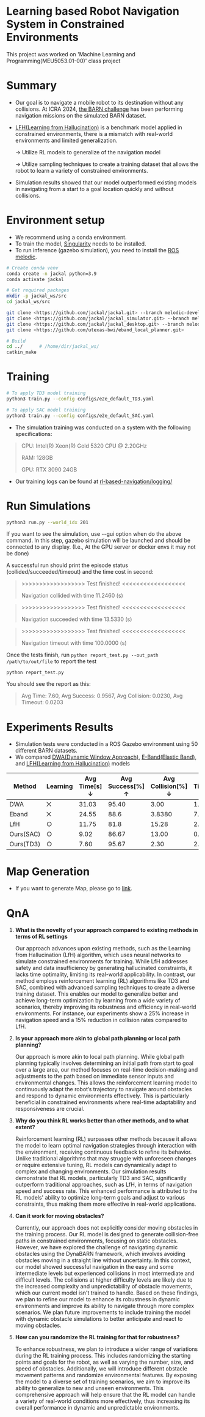 # Learning based Robot Navigation System in Constrained Environments

This project was worked on 'Machine Learning and Programming(MEU5053.01-00)' class project

# Summary

- Our goal is to navigate a mobile robot to its destination without any collisions.
At ICRA 2024, [the BARN challenge](https://cs.gmu.edu/~xiao/Research/BARN_Challenge/BARN_Challenge24.html) has been performing navigation missions on the simulated BARN dataset.
- [LFH(Learning from Hallucination)](https://cs.gmu.edu/~xiao/papers/hallucination.pdf) is a benchmark model applied in constrained environments, there is a mismatch with real-world environments and limited generalization.
    
    → Utilize RL models to generalize of the navigation model
    
    → Utilize sampling techniques to create a training dataset that allows the robot to learn a variety of constrained environments.
    
- Simulation results showed that our model outperformed existing models in navigating from a start to a goal location quickly and without collisions.

# Environment setup

- We recommend using a conda environment.
- To train the model, [Singularity](https://docs.sylabs.io/guides/latest/admin-guide/installation.html#installation-on-linux) needs to be installed.
- To run inference (gazebo simulation), you need to install the [ROS melodic](https://wiki.ros.org/melodic/Installation/Ubuntu).

```bash
# Create conda venv
conda create -n jackal python=3.9
conda activate jackal

# Get required packages
mkdir -p jackal_ws/src
cd jackal_ws/src

git clone <https://github.com/jackal/jackal.git> --branch melodic-devel
git clone <https://github.com/jackal/jackal_simulator.git> --branch melodic-devel
git clone <https://github.com/jackal/jackal_desktop.git> --branch melodic-devel
git clone <https://github.com/utexas-bwi/eband_local_planner.git>

# Build
cd ../      # /home/dir/jackal_ws/
catkin_make

```

# Training

```bash
# To apply TD3 model training
python3 train.py --config configs/e2e_default_TD3.yaml

# To apply SAC model training
python3 train.py --config configs/e2e_default_SAC.yaml
```

- The simulation training was conducted on a system with the following specifications:

> CPU: Intel(R) Xeon(R) Gold 5320 CPU @ 2.20GHz
>
> RAM: 128GB
> 
> GPU: RTX 3090 24GB
- Our training logs can be found at [rl-based-navigation/logging/](https://github.com/msjun23/RL-based-Navigation/tree/main/logging)

# **Run Simulations**

```bash
python3 run.py --world_idx 201
```

If you want to see the simulation, use --gui option when do the above command. In this step, gazebo simulation will be launched and should be connected to any display. (I.e., At the GPU server or docker envs it may not be done)

A successful run should print the episode status (collided/succeeded/timeout) and the time cost in second:

> \>>>>>>>>>>>>>>>>>> Test finished! <<<<<<<<<<<<<<<<<<
>
> Navigation collided with time 11.2460 (s)

> \>>>>>>>>>>>>>>>>>> Test finished! <<<<<<<<<<<<<<<<<<
>
> Navigation succeeded with time 13.5330 (s)


> \>>>>>>>>>>>>>>>>>> Test finished! <<<<<<<<<<<<<<<<<<
>
>Navigation timeout with time 100.0000 (s)

Once the tests finish, run `python report_test.py --out_path /path/to/out/file` to report the test

```
python report_test.py
```

You should see the report as this:

> Avg Time: 7.60, Avg Success: 0.9567, Avg Collision: 0.0230, Avg Timeout: 0.0203
> 

# Experiments Results

- Simulation tests were conducted in a ROS Gazebo environment using 50 different BARN datasets.
- We compared [DWA(Dynamic Window Approach)](https://github.com/Daffan/the-barn-challenge/tree/main), [E-Band(Elastic Band)](https://github.com/Daffan/the-barn-challenge/tree/eband), and [LFH(Learning from Hallucination)](https://github.com/Daffan/the-barn-challenge/tree/LfH) models

| Method | Learning | Avg Time[s] ↓ | Avg Success[%] ↑ | Avg Collision[%] ↓ | Avg Timeout[%] ↓ |
| --- | --- | --- | --- | --- | --- |
| DWA | ⨉ | 31.03 | 95.40 | 3.00 | 1.60 |
| Eband | ⨉ | 24.55 | 88.6 | 3.8380 | 7.60 |
| LfH | ○ | 11.75 | 81.8 | 15.28 | 2.92 |
| Ours(SAC) | ○ | 9.02 | 86.67 | 13.00 | 0.33 |
| Ours(TD3) | ○ | 7.60 | 95.67 | 2.30 | 2.03 |

# Map Generation

- If you want to generate Map, please go to [link](https://github.com/msjun23/RL-based-Navigation/tree/main/map_gen).

# QnA

1. **What is the novelty of your approach compared to existing methods in terms of RL settings**
    
    Our approach advances upon existing methods, such as the Learning from Hallucination (LfH) algorithm, which uses neural networks to simulate constrained environments for training. While LfH addresses safety and data insufficiency by generating hallucinated constraints, it lacks time optimality, limiting its real-world applicability. In contrast, our method employs reinforcement learning (RL) algorithms like TD3 and SAC, combined with advanced sampling techniques to create a diverse training dataset. This enables our model to generalize better and achieve long-term optimization by learning from a wide variety of scenarios, thereby improving its robustness and efficiency in real-world environments. For instance, our experiments show a 25% increase in navigation speed and a 15% reduction in collision rates compared to LfH.
    
2. **Is your approach more akin to global path planning or local path planning?**
    
    Our approach is more akin to local path planning. While global path planning typically involves determining an initial path from start to goal over a large area, our method focuses on real-time decision-making and adjustments to the path based on immediate sensor inputs and environmental changes. This allows the reinforcement learning model to continuously adapt the robot’s trajectory to navigate around obstacles and respond to dynamic environments effectively. This is particularly beneficial in constrained environments where real-time adaptability and responsiveness are crucial.
    
3. **Why do you think RL works better than other methods, and to what extent?**
    
    Reinforcement learning (RL) surpasses other methods because it allows the model to learn optimal navigation strategies through interaction with the environment, receiving continuous feedback to refine its behavior. Unlike traditional algorithms that may struggle with unforeseen changes or require extensive tuning, RL models can dynamically adapt to complex and changing environments. Our simulation results demonstrate that RL models, particularly TD3 and SAC, significantly outperform traditional approaches, such as LfH, in terms of navigation speed and success rate. This enhanced performance is attributed to the RL models' ability to optimize long-term goals and adjust to various constraints, thus making them more effective in real-world applications.
    
4. **Can it work for moving obstacles?**
    
    Currently, our approach does not explicitly consider moving obstacles in the training process. Our RL model is designed to generate collision-free paths in constrained environments, focusing on static obstacles. However, we have explored the challenge of navigating dynamic obstacles using the DynaBARN framework, which involves avoiding obstacles moving in a straight line without uncertainty. In this context, our model showed successful navigation in the easy and some intermediate levels but experienced collisions in most intermediate and difficult levels. The collisions at higher difficulty levels are likely due to the increased complexity and unpredictability of obstacle movements, which our current model isn't trained to handle. Based on these findings, we plan to refine our model to enhance its robustness in dynamic environments and improve its ability to navigate through more complex scenarios. We plan future improvements to include training the model with dynamic obstacle simulations to better anticipate and react to moving obstacles.
    
5. **How can you randomize the RL training for that for robustness?**
    
    To enhance robustness, we plan to introduce a wider range of variations during the RL training process. This includes randomizing the starting points and goals for the robot, as well as varying the number, size, and speed of obstacles. Additionally, we will introduce different obstacle movement patterns and randomize environmental features. By exposing the model to a diverse set of training scenarios, we aim to improve its ability to generalize to new and unseen environments. This comprehensive approach will help ensure that the RL model can handle a variety of real-world conditions more effectively, thus increasing its overall performance in dynamic and unpredictable environments.
